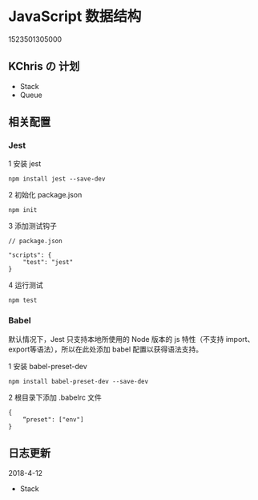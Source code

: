 # JavaScript 数据结构

1523501305000



## KChris の 计划

- Stack
- Queue


## 相关配置

### Jest

1 安装 jest

```
npm install jest --save-dev
```

2 初始化 package.json

```
npm init
```

3 添加测试钩子

```
// package.json

"scripts": {
	"test": "jest"
}
```

4 运行测试

```
npm test
```

### Babel

默认情况下，Jest 只支持本地所使用的 Node 版本的 js 特性（不支持 import、export等语法），所以在此处添加 babel 配置以获得语法支持。

1 安装 babel-preset-dev

```
npm install babel-preset-dev --save-dev
```

2 根目录下添加 .babelrc 文件

```
{
    “preset": ["env"]
}
```




## 日志更新

2018-4-12

- Stack

